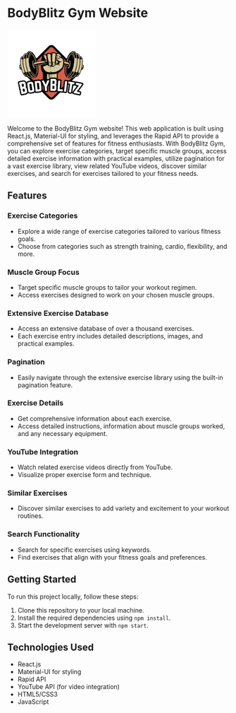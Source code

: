# BodyBlitz Gym Website

<img src="./src/assets/images/logo1.png" alt="BodyBlitz Gym" width="200"/>

Welcome to the BodyBlitz Gym website! This web application is built using React.js, Material-UI for styling, and leverages the Rapid API to provide a comprehensive set of features for fitness enthusiasts. With BodyBlitz Gym, you can explore exercise categories, target specific muscle groups, access detailed exercise information with practical examples, utilize pagination for a vast exercise library, view related YouTube videos, discover similar exercises, and search for exercises tailored to your fitness needs.

## Features

### Exercise Categories

- Explore a wide range of exercise categories tailored to various fitness goals.
- Choose from categories such as strength training, cardio, flexibility, and more.

### Muscle Group Focus

- Target specific muscle groups to tailor your workout regimen.
- Access exercises designed to work on your chosen muscle groups.

### Extensive Exercise Database

- Access an extensive database of over a thousand exercises.
- Each exercise entry includes detailed descriptions, images, and practical examples.

### Pagination

- Easily navigate through the extensive exercise library using the built-in pagination feature.

### Exercise Details

- Get comprehensive information about each exercise.
- Access detailed instructions, information about muscle groups worked, and any necessary equipment.

### YouTube Integration

- Watch related exercise videos directly from YouTube.
- Visualize proper exercise form and technique.

### Similar Exercises

- Discover similar exercises to add variety and excitement to your workout routines.

### Search Functionality

- Search for specific exercises using keywords.
- Find exercises that align with your fitness goals and preferences.

## Getting Started

To run this project locally, follow these steps:

1. Clone this repository to your local machine.
2. Install the required dependencies using `npm install`.
3. Start the development server with `npm start`.

## Technologies Used

- React.js
- Material-UI for styling
- Rapid API
- YouTube API (for video integration)
- HTML5/CSS3
- JavaScript


